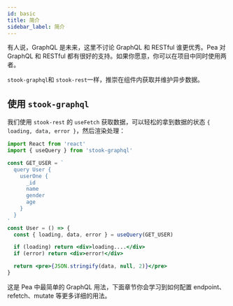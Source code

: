 ```yaml
---
id: basic
title: 简介
sidebar_label: 简介
---
```


有人说，GraphQL 是未来，这里不讨论 GraphQL 和 RESTful 谁更优秀。Pea 对 GraphQL 和 RESTful 都有很好的支持。如果你愿意，你可以在项目中同时使用两者。

`stook-graphql`和 `stook-rest`一样，推崇在组件内获取并维护异步数据。

## 使用 `stook-graphql`

我们使用 `stook-rest` 的 `useFetch` 获取数据，可以轻松的拿到数据的状态 `{ loading, data, error }`，然后渲染处理：

```jsx
import React from 'react'
import { useQuery } from 'stook-graphql'

const GET_USER = `
  query User {
    userOne {
      _id
      name
      gender
      age
    }
  }
`
const User = () => {
  const { loading, data, error } = useQuery(GET_USER)

  if (loading) return <div>loading....</div>
  if (error) return <div>error!</div>

  return <pre>{JSON.stringify(data, null, 2)}</pre>
}
```

这是 Pea 中最简单的 GraphQL 用法，下面章节你会学习到如何配置 endpoint、refetch、mutate 等更多详细的用法。
